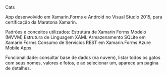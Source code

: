 Cats

App desenvolvido em Xamarin.Forms e Android no Visual Studio 2015, para certificação da Maratona Xamarin.

Padrões e conceitos utilizados: Estrutura de Xamarin Forms Modelo (MVVM) Estrutura de Linguagem XAML Armazenamento SQLite em Xamarin.Forms Consumo de Servicios REST em Xamarin.Forms Azure Mobile Apps

Funcionalidade: consultar base de dados (na nuvem), listar todos os gatos com seus nomes, valores e fotos, e ao selecionar um, aparece um pagina de detalhes.

